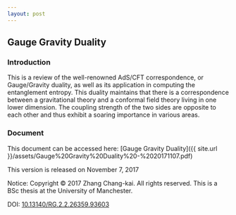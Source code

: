 ```yaml
---
layout: post
---
```


## Gauge Gravity Duality

### Introduction

This is a review of the well-renowned AdS/CFT correspondence, or Gauge/Gravity duality, as well as its application in computing the entanglement entropy. This duality maintains that there is a correspondence between a gravitational theory and a conformal field theory living in one lower dimension. The coupling strength of the two sides are opposite to each other and thus exhibit a soaring importance in various areas.

### Document

This document can be accessed here: [Gauge Gravity Duality]({{ site.url }}/assets/Gauge%20Gravity%20Duality%20-%2020171107.pdf)

This version is released on November 7, 2017

Notice: Copyright © 2017 Zhang Chang-kai. All rights reserved. This is a BSc thesis at the University of Manchester. 

DOI: [10.13140/RG.2.2.26359.93603](http://dx.doi.org/10.13140/RG.2.2.26359.93603)
